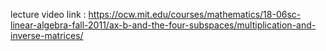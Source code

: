 lecture video link : https://ocw.mit.edu/courses/mathematics/18-06sc-linear-algebra-fall-2011/ax-b-and-the-four-subspaces/multiplication-and-inverse-matrices/
